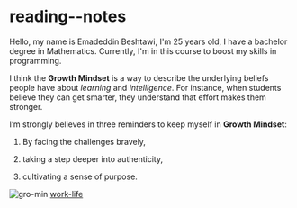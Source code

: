 # reading--notes
Hello, my name is Emadeddin Beshtawi, I'm 25 years old, I have a bachelor degree in Mathematics. Currently, I'm in this course to boost my skills in programming.

I think the **Growth Mindset** is a way to describe the underlying beliefs people have about *learning* and *intelligence*. For instance, when students believe they can get smarter, they understand that effort makes them stronger.

I’m strongly believes in three reminders to keep myself in **Growth Mindset**:

1)	By facing the challenges bravely,

2)	taking a step deeper into authenticity,

3)	cultivating a sense of purpose.

![gro-min](https://miro.medium.com/max/1200/1*TtlqcGNhwGaF0mOfsQJrOg.jpeg)
[work-life](https://www.atlassian.com/blog/inside-atlassian/growth-mindset)















